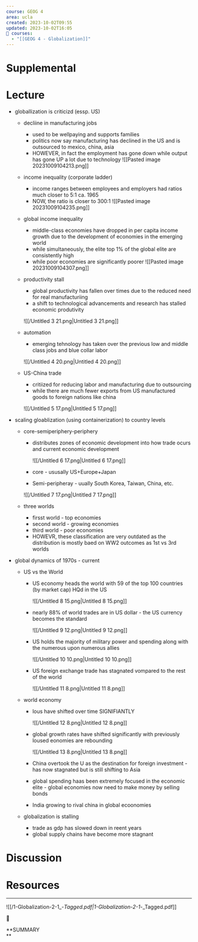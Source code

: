 ```yaml
---
course: GEOG 4
area: ucla
created: 2023-10-02T09:55
updated: 2023-10-02T16:05
📕 courses:
  - "[[GEOG 4 - Globalization]]"
---
```

# Supplemental

# Lecture

- globallization is criticizd (essp. US)
    - decliine in manufacturing jobs
        
        - used to be wellpaying and supports families
        - politics now say manufacturing has declined in the US and is outsourced to mexico, china, asia
        - HOWEVER, in fact the employment has gone down while output has gone UP a lot due to technology
        ![[Pasted image 20231009104213.png]]
        
    - income inequality (corporate ladder)
        
        - income ranges between employees and employers had ratios much closer to 5:1 ca. 1965
        - NOW, the ratio is closer to 300:1
        ![[Pasted image 20231009104235.png]]
        
    - global income inequality
        
        - middle-class economies have dropped in per capita income growth due to the development of economies in the emerging world
        - while simultaneously, the elite top 1% of the global elite are consistently high
        - while poor economies are significantly poorer
        ![[Pasted image 20231009104307.png]]
    - productivity stall
        - global productivity has fallen over times due to the reduced need for real manufacturiing
        - a shift to technological advancements and research has stalled economic produtivity
        
        ![[/Untitled 3 21.png|Untitled 3 21.png]]
        
    - automation
        
        - emerging tehnology has taken over the previous low and middle class jobs and blue collar labor
        
        ![[/Untitled 4 20.png|Untitled 4 20.png]]
        
    - US-China trade
        
        - critiized for reducing labor and manufacturing due to outsourcing
        - while there are much fewer exports from US manufactured goods to foreign nations like china
        
        ![[/Untitled 5 17.png|Untitled 5 17.png]]
        
- scaling gloablization (using containerization) to country levels
    - core-semiperiphery-periphery
        
        - distributes zones of economic development into how trade ocurs and current economic development
            
            ![[/Untitled 6 17.png|Untitled 6 17.png]]
            
        - core - ususally US+Europe+Japan
        - Semi-peripheray - uually South Korea, Taiwan, China, etc.
        
        ![[/Untitled 7 17.png|Untitled 7 17.png]]
        
    - three worlds
        - firsst world - top economies
        - second world - growing economies
        - third world - poor economies
        - HOWEVR, these classification are very outdated as the distribution is mostly baed on WW2 outcomes as 1st vs 3rd worlds
- global dynamics of 1970s - current
    - US vs the World
        - US economy heads the world with 59 of the top 100 countries (by market cap) HQd in the US
            
            ![[/Untitled 8 15.png|Untitled 8 15.png]]
            
        - nearly 88% of world trades are in US dollar - the US currency becomes the standard
            
            ![[/Untitled 9 12.png|Untitled 9 12.png]]
            
        - US holds the majority of military power and spending along with the numerous upon numerous allies
            
            ![[/Untitled 10 10.png|Untitled 10 10.png]]
            
        - US foreign exchange trade has stagnated vompared to the rest of the world
            
            ![[/Untitled 11 8.png|Untitled 11 8.png]]
            
    - world economy
        - lous have shifted over time SIGNIFIANTLY
            
            ![[/Untitled 12 8.png|Untitled 12 8.png]]
            
        - global growth rates have shifted significantly with previously loused eonomies are rebounding
            
            ![[/Untitled 13 8.png|Untitled 13 8.png]]
            
        - China overtook the U as the destination for foreign investment - has now stagnated but is still shifting to Asia
        - global spending haas been extremely focused in the economic elite - global economies now need to make money by selling bonds
        - India growing to rival china in global ecoonomies
    - globalization is stalling
        - trade as gdp has slowed down in reent years
        - global supply chains have become more stagnant

# Discussion

# Resources

---

![[/1-Globalization-2-1_-_Tagged.pdf|1-Globalization-2-1_-_Tagged.pdf]]

📌

**SUMMARY  
**